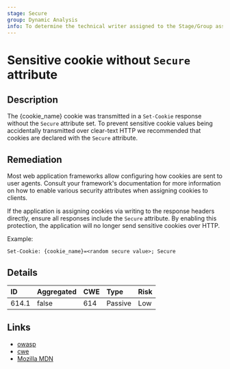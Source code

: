 ```yaml
---
stage: Secure
group: Dynamic Analysis
info: To determine the technical writer assigned to the Stage/Group associated with this page, see https://about.gitlab.com/handbook/engineering/ux/technical-writing/#assignments
---
```


# Sensitive cookie without `Secure` attribute

## Description

The {cookie_name} cookie was transmitted in a `Set-Cookie` response without the `Secure` attribute set.
To prevent sensitive cookie values being accidentally transmitted over clear-text HTTP we
recommended that cookies are declared with the `Secure` attribute.

## Remediation

Most web application frameworks allow configuring how cookies are sent to user agents. Consult your framework's
documentation for more information on how to enable various security attributes when assigning cookies to clients.

If the application is assigning cookies via writing to the response headers directly, ensure all responses include
the `Secure` attribute. By enabling this protection, the application will no longer send sensitive cookies over
HTTP.

Example:

```http
Set-Cookie: {cookie_name}=<random secure value>; Secure
```

## Details

| ID | Aggregated | CWE | Type | Risk |
|:---|:--------|:--------|:--------|:--------|
| 614.1 | false | 614 | Passive | Low |

## Links

- [owasp](https://owasp.org/www-community/controls/SecureCookieAttribute)
- [cwe](https://cwe.mitre.org/data/definitions/614.html)
- [Mozilla MDN](https://developer.mozilla.org/en-US/docs/Web/HTTP/Cookies#restrict_access_to_cookies)
